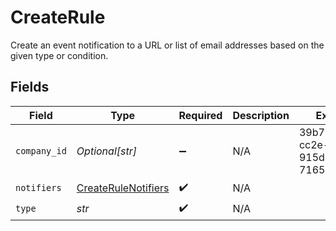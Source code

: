 # CreateRule

Create an event notification to a URL or list of email addresses based on the given type or condition.


## Fields

| Field                                                             | Type                                                              | Required                                                          | Description                                                       | Example                                                           |
| ----------------------------------------------------------------- | ----------------------------------------------------------------- | ----------------------------------------------------------------- | ----------------------------------------------------------------- | ----------------------------------------------------------------- |
| `company_id`                                                      | *Optional[str]*                                                   | :heavy_minus_sign:                                                | N/A                                                               | 39b73b17-cc2e-429e-915d-71654e9dcd1e                              |
| `notifiers`                                                       | [CreateRuleNotifiers](../../models/shared/createrulenotifiers.md) | :heavy_check_mark:                                                | N/A                                                               |                                                                   |
| `type`                                                            | *str*                                                             | :heavy_check_mark:                                                | N/A                                                               |                                                                   |